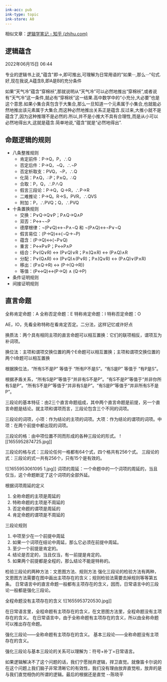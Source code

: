 ```yaml
---
ink-acc: pub
ink-type: topic
ink-store: A0
---
```


相似文章：[逻辑学笔记 - 知乎 (zhihu.com)](https://zhuanlan.zhihu.com/p/386947588)


## 逻辑蕴含

2022年06月15日 06:44

专业的逻辑书上说,"蕴含"即→,即可推出,可理解为日常用语的”如果···,那么···“句式.好,现在我说,A蕴含B,即A是B的充分条件

如果“天气冷”蕴含“穿棉袄”,那就说明从“天气冷”可以必然地推出“穿棉袄”,或者说有“天气冷”这一条件,就必有“穿棉袄”这一结果.高中数学中的“小充分,大必要”也是这个意思.如果小集合真包含于大集合,那么一旦知道一个元素属于小集合,也就能必然地推出该元素属于大集合,而这种必然地推出关系正是蕴含.反过来,大推小就不是蕴含了,因为这种推理不是必然的.所以,并不是小推大不具有合理性,而是从小可以必然地得出大,这就是蕴含.简单地说,“蕴含”就是“必然地得出”.


## 命题逻辑的规则
- 八条整推规则
	- 肯定前件：P→Q，P，∴Q
	- 否定后件：P→Q，¬Q，∴¬P
	- 否定析取支：PVQ，¬P，∴Q
	- 化简：P∧Q，∴P；P∧Q，∴Q
	- 合取：P，Q，∴P∧Q
	- 假言三段论：P→Q，Q→R，∴P→R
	- 二难推论：P→Q。R→S，PVR，∴QVS
	- 附加：P，∴PVQ；Q，∴PVQ
- 十条置换规则
	- 交换：P∨Q→Q∨P；P∧Q→Q∧P
	- 双否：P↔¬¬P
	- 德摩根律：¬(P∨Q)↔¬P∧¬Q  和 ¬(P∧Q)↔¬P∨¬Q
	- 假言易位：(P→Q)↔(¬Q→¬P)
	- 蕴含：(P→Q)↔(¬P∨Q)
	- 重言：P↔P∨P；P↔P∧P
	- 结合：P∨(Q∨R) ↔ (P∨Q)∨R；P∧(Q∧R) ↔ (P∧Q)∧R
	- 分配：P∨(Q∧R) ↔ (P∨Q)∧(P∨R)；P∧(Q∨R) ↔ (P∧Q)∨(P∧R)
	- 移出：(P∧Q→R) ↔ (P→(Q→R))
	- 等值：(P↔Q)↔(P→Q) ∧ (Q→P)
- 条件证明规则
- 间接证明规则


## 直言命题

全称肯定命题：A
全称否定命题：E
特称肯定命题：I
特称否定命题：O


AE，IO，先看全称特称在看肯定否定。二分法，这样记忆或许好点


换质法：两个具有相同主项的直言命题可以相互置换：它们的联项相反，谓项互为补词项。

换位法：主项和谓项交换位置的两个E命题可以相互置换；主项和谓项交换位置的两个I命题可以相互置换

根据换位法，“所有S不是P” 等值于 “所有P不是S”。“有S是P” 等值于 “有P是S”。

根据矛盾关系，“所有S是P”等值于“并非有S不是P”。“有S不是P”等值于“并非你所有S是P”。“所有S不是P”等值于“并非有S是P”。“有S是P”等值于“并非所有S不是P”。


三段论的基本特征：由2三个直言命题组成，其中两个直言命题是前提，另一个直言命题是结论。就主项和谓项而言，三段论包含三个不同的词项。

三段论的词项，小项：作为结论的主项的词项。大项：作为结论的谓项的词项。中项：在两个前提中都出现的词项。

三段论的格：由中项位置不同而形成的各种三段论的形式。
![[1655952874725.jpg]]

三段论的格与式：三段论任何一格都有64个式，四个格共有256个式。
三段论的式：三段论的式一共有256个，只有15个是有效的。

![[1655953061095 1.jpg]]
词项的周延：一个命题中的一个词项的周延的，当且仅当，这个命题断定了这个词项的全部外延。

根据词项周延的定义
1. 全称命题的主项是周延的
2. 特称命题的主项是不周延的
3. 否定命题的谓项是周延的
4. 肯定命题的谓项是不周延的


三段论规则
1. 中项至少在一个前提中周延
2. 如果一个词项在结论中周延，那么它必须在前提中周延。
3. 至少一个前提是肯定的。
4. 结论是否定的，当且仅当，有一前提是肯定的。
5. 如果两个前提都是全程的，那么结论不能是特称的。

检验三段论的两种方法：文恩图方法、规则方法
强化三段论的检验方法有两种，文恩图方法需要在图中画出主项存在的含义；规则检验法需要去掉规则等等第五条。
日常语言中的直言命题一般都有主项存在的含义，因而，日常语言中的三段论一般都是强化三段论。


全程命题没有主项存在的含义
![[1655953720530.jpg]]

在日常语言里，全程命题有主项存在的含义，在文恩图方法里，全程命题没有主项存在的含义。
在日常语言中，由于全称命题有主项存在的含义，所以由全称命题可以推出存在命题。


强化三段论——全称命题有主项存在的含义。
基本三段论——全称命题没有主项存在的含义。


强化三段论与基本三段论的关系可以理解为：符号+补丁=日常语言。


如果逻辑解决不了这个问题的话，我们宁愿抛弃逻辑，捍卫直觉。就像笛卡尔说的 在这个问题上我们脑子非常清晰它的有效性，我们没有理由放弃直觉啦，放弃的是与我们直觉相伪的所谓的逻辑。最后的根据还是直觉 --陈晓平